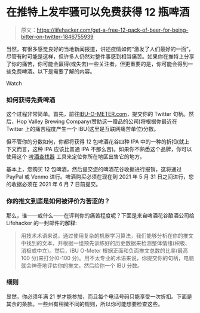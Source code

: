 # 在推特上发牢骚可以免费获得 12 瓶啤酒

> 原文：<https://lifehacker.com/get-a-free-12-pack-of-beer-for-being-bitter-on-twitter-1846755939>

当然，有很多感觉良好的当地新闻报道，讲述疫情如何“激发了人们最好的一面”，尽管有时可能是这样，但许多人仍然对整件事感到相当痛苦。如果你在推特上分享了你的痛苦，你可能会赢得(或失去)一些关注者，但更重要的是，你可能会得到一些免费啤酒。以下是需要了解的内容。

Watch

### 如何获得免费啤酒

这个过程非常简单。首先，前往[IBU-O-METER.com](https://www.hopvalleybrewing.com/ibu-o-meter/)，提交你的 Twitter 句柄。然后，Hop Valley Brewing Company(赞助这一赠品的公司)将根据你最近在 Twitter 上的痛苦程度产生一个 IBU(这里是互联网痛苦单位)分数。

但不管你的分数如何，你都将获得 12 包啤酒花谷四种 IPA 中的一种的折扣(就上下文而言，这种 IPA 应该比普通 IPA 不那么苦)。如果你不熟悉这个品牌，你可以使用这个 [啤酒查找器](https://www.hopvalleybrewing.com/age-check/?redirect=https://www.hopvalleybrewing.com/beer-finder/) 工具来定位你所在地区出售它的地方。

基本上，您购买 12 包啤酒，然后提交您的啤酒花谷收据进行报销，这将通过 PayPal 或 Venmo 进行。啤酒购买必须在现在到 2021 年 5 月 31 日之间进行，您的收据必须在 2021 年 6 月 7 日前提交。

### 你的推文到底是如何被评价为苦涩的？

那么，谁——或什么——在评判你的痛苦程度呢？下面是来自啤酒花谷酿酒公司给 Lifehacker 的一封邮件的解释:

> 用技术术语来说，通过使用复杂的机器学习算法，我们能够分析在你的推文中找到的文本，并根据一组预先训练好的历史数据来检测整体情绪(积极、消极或中立)。然后，IBU O-Meter 根据正面和负面推文总数的比率(最高 100 分)来打分(0-100 分)。用不太专业的术语来说，你提交你的句柄，电脑就会神奇地评估你的推文，然后给你一个 IBU 分数。

### 细则

显然，你必须年满 21 岁才能参加，而且每个电话号码只能享受一次折扣。下面是其余的条款。一些州有稍微不同的规则，所以你可能想要检查这些。